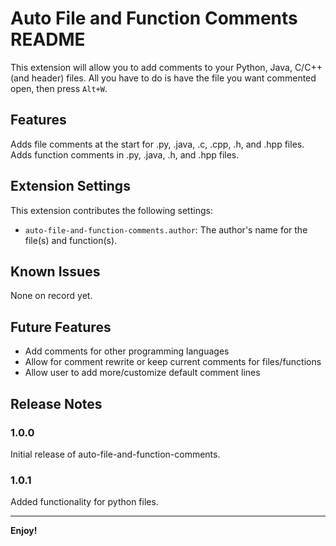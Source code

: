 # Auto File and Function Comments README

This extension will allow you to add comments to your Python, Java, C/C++ (and header) files. All you have to do is have the file you want commented open, then press `Alt+W`.

## Features

Adds file comments at the start for .py, .java, .c, .cpp, .h, and .hpp files.  Adds function comments in .py, .java, .h, and .hpp files.

## Extension Settings

This extension contributes the following settings:

* `auto-file-and-function-comments.author`: The author's name for the file(s) and function(s).

## Known Issues

None on record yet.

## Future Features

- Add comments for other programming languages
- Allow for comment rewrite or keep current comments for files/functions
- Allow user to add more/customize default comment lines

## Release Notes

### 1.0.0

Initial release of auto-file-and-function-comments.

### 1.0.1

Added functionality for python files.

---

**Enjoy!**
